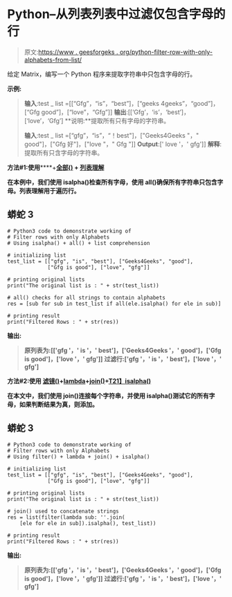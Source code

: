 # Python–从列表列表中过滤仅包含字母的行

> 原文:[https://www . geesforgeks . org/python-filter-row-with-only-alphabets-from-list/](https://www.geeksforgeeks.org/python-filter-rows-with-only-alphabets-from-list-of-lists/)

给定 Matrix，编写一个 Python 程序来提取字符串中只包含字母的行。

**示例:**

> **输入**:test _ list =[[“Gfg”，“is”，“best”]，[“geeks 4geeks”，“good”]，[“Gfg good”]，[“love”，“Gfg”]]
> **输出**:[[‘Gfg’，‘is’，‘best’]，[‘love’，‘Gfg’]
> **说明:**提取所有只有字母的字符串。
> 
> **输入**:test _ list =[“gfg”，“is”，“！best"]，["Geeks4Geeks "，" good"]，["Gfg 好"]，["love "，" Gfg "]]
> **Output**:[' love '，' gfg']]
> **解释**:提取所有只含字母的字符串。

**方法#1:使用**[](https://www.geeksforgeeks.org/python-string-isalpha-application/)****+**[**全部()**](https://www.geeksforgeeks.org/any-all-in-python/) **+** [**列表理解**](https://www.geeksforgeeks.org/python-list-comprehension/)**

**在本例中，我们使用 isalpha()检查所有字母，使用 all()确保所有字符串只包含字母。列表理解用于遍历行。**

## **蟒蛇 3**

```
# Python3 code to demonstrate working of
# Filter rows with only Alphabets
# Using isalpha() + all() + list comprehension

# initializing list
test_list = [["gfg", "is", "best"], ["Geeks4Geeks", "good"],
             ["Gfg is good"], ["love", "gfg"]]

# printing original lists
print("The original list is : " + str(test_list))

# all() checks for all strings to contain alphabets
res = [sub for sub in test_list if all(ele.isalpha() for ele in sub)]

# printing result
print("Filtered Rows : " + str(res))
```

****输出:****

> **原列表为:[['gfg '，' is '，' best']，['Geeks4Geeks '，' good']，['Gfg is good']，['love '，' gfg']]
> 过滤行:['gfg '，' is '，' best']，['love '，' gfg']**

****方法#2:使用** [**滤镜()**](https://www.geeksforgeeks.org/filter-in-python/)**+**[**lambda**](https://www.geeksforgeeks.org/python-lambda/)**+**[**join()**](https://www.geeksforgeeks.org/join-function-python/)**+**[T21】isalpha()](https://www.geeksforgeeks.org/python-string-isalpha-application/)**

**在本文中，我们使用 join()连接每个字符串，并使用 isalpha()测试它的所有字母，如果判断结果为真，则添加。**

## **蟒蛇 3**

```
# Python3 code to demonstrate working of
# Filter rows with only Alphabets
# Using filter() + lambda + join() + isalpha()

# initializing list
test_list = [["gfg", "is", "best"], ["Geeks4Geeks", "good"],
             ["Gfg is good"], ["love", "gfg"]]

# printing original lists
print("The original list is : " + str(test_list))

# join() used to concatenate strings
res = list(filter(lambda sub: ''.join(
    [ele for ele in sub]).isalpha(), test_list))

# printing result
print("Filtered Rows : " + str(res))
```

****输出:****

> **原列表为:[['gfg '，' is '，' best']，['Geeks4Geeks '，' good']，['Gfg is good']，['love '，' gfg']]
> 过滤行:['gfg '，' is '，' best']，['love '，' gfg']**
